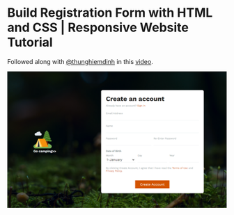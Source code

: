 # Build Registration Form with HTML and CSS | Responsive Website Tutorial

Followed along with [@thunghiemdinh](https://twitter.com/thunghiemdinh) in this [video](https://www.youtube.com/watch?v=XXDOUuzzUOY&list=WL&index=5).

![Screenshot](screenshot.jpg)
